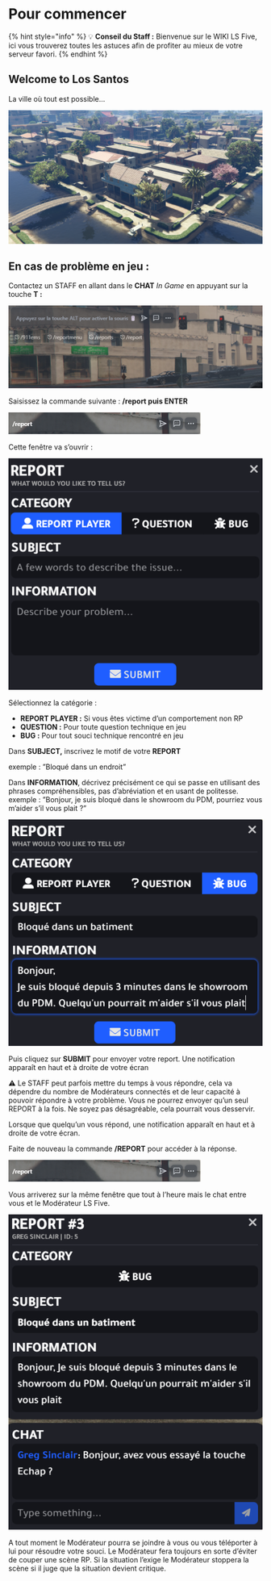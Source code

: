 # Pour commencer

{% hint style="info" %}
💡 **Conseil du Staff :** Bienvenue sur le WIKI LS Five, ici vous trouverez toutes les astuces afin de profiter au mieux de votre serveur favori.
{% endhint %}

## Welcome to Los Santos
La ville où tout est possible…

![](/images/Image_WIKI_2.png)


## En cas de problème en jeu :

Contactez un STAFF en allant dans le **CHAT** *In Game* en appuyant sur la touche **T :**

![](./images/chat.png)

Saisissez la commande suivante : **/report puis ENTER**

![](/images/report.png)

Cette fenêtre va s’ouvrir :

![](./images/report_2.png)

Sélectionnez la catégorie :

- **REPORT PLAYER :** Si vous êtes victime d’un comportement non RP
- **QUESTION :** Pour toute question technique en jeu
- **BUG :** Pour tout souci technique rencontré en jeu

Dans **SUBJECT,** inscrivez le motif de votre **REPORT**

exemple : ”Bloqué dans un endroit”

Dans **INFORMATION**, décrivez précisément ce qui se passe en utilisant des phrases compréhensibles, pas d’abréviation et en usant de politesse.
exemple : ”Bonjour, je suis bloqué dans le showroom du PDM, pourriez vous m’aider s’il vous plait ?”

![](./images/report_3.png)

Puis cliquez sur **SUBMIT** pour envoyer votre report. Une notification apparaît en haut et à droite de votre écran 

<aside>
⚠️ Le STAFF peut parfois mettre du temps à vous répondre, cela va dépendre du nombre de Modérateurs connectés et de leur capacité à pouvoir répondre à votre problème. 
Vous ne pourrez envoyer qu’un seul REPORT à la fois.
Ne soyez pas désagréable, cela pourrait vous desservir.

</aside>

Lorsque que quelqu’un vous répond, une notification apparaît en haut et à droite de votre écran.

Faite de nouveau la commande **/REPORT** pour accéder à la réponse.

![](./images/report.png)

Vous arriverez sur la même fenêtre que tout à l’heure mais le chat entre vous et le Modérateur LS Five.

![](./images/report_4.png)

A tout moment le Modérateur pourra se joindre à vous ou vous téléporter à lui pour résoudre votre souci. Le Modérateur fera toujours en sorte d’éviter de couper une scène RP.
Si la situation l’exige le Modérateur stoppera la scène si il juge que la situation devient critique.